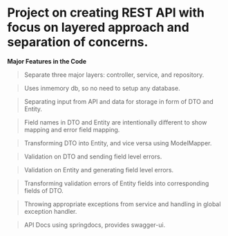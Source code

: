 # Project on creating REST API with focus on layered approach and separation of concerns.

**Major Features in the Code**

> Separate three major layers: controller, service, and repository.

> Uses inmemory db, so no need to setup any database.

> Separating input from API and data for storage in form of DTO and Entity.

> Field names in DTO and Entity are intentionally different to show mapping and error field mapping.

> Transforming DTO into Entity, and vice versa using ModelMapper.

> Validation on DTO and sending field level errors.

> Validation on Entity and generating field level errors.

> Transforming validation errors of Entity fields into corresponding fields of DTO.

> Throwing appropriate exceptions from service and handling in global exception handler.

> API Docs using springdocs, provides swagger-ui.












